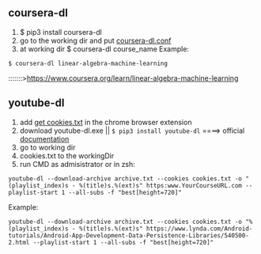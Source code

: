 
## coursera-dl
1. $ pip3 install coursera-dl
2. go to the working dir and put [coursera-dl.conf](https://github.com/us-upal/download/blob/main/coursera-dl.conf)
3. at working dir $ coursera-dl course_name
Example:
```commandline
$ coursera-dl linear-algebra-machine-learning
```
:::::::>https://www.coursera.org/learn/linear-algebra-machine-learning

                               

## youtube-dl
1. add  [get cookies.txt](https://chrome.google.com/webstore/detail/get-cookiestxt/bgaddhkoddajcdgocldbbfleckgcbcid?hl=en) in the chrome browser extension
2. download youtube-dl.exe || ```$ pip3 install youtube-dl``` ====> official [documentation](https://github.com/ytdl-org/youtube-dl/blob/master/README.md#readme)
3. go to working dir
4. cookies.txt to the workingDir
5. run CMD as admisistrator or in zsh:
```commandline
youtube-dl --download-archive archive.txt --cookies cookies.txt -o "(playlist_index)s - %(title)s.%(ext)s" https:www.YourCourseURL.com --playlist-start 1 --all-subs -f "best[height=720]"
```

Example:
```commandline
youtube-dl --download-archive archive.txt --cookies cookies.txt -o "%(playlist_index)s - %(title)s.%(ext)s" https://www.lynda.com/Android-tutorials/Android-App-Development-Data-Persistence-Libraries/540500-2.html --playlist-start 1 --all-subs -f "best[height=720]"
```


